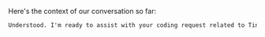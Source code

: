 Here's the context of our conversation so far:

```markdown
Understood. I'm ready to assist with your coding request related to TinyGrad, image enhancement, adaptive thresholding, Python, and PIL. Please provide your specific request in markdown format, and I'll be happy to help you with the code.

